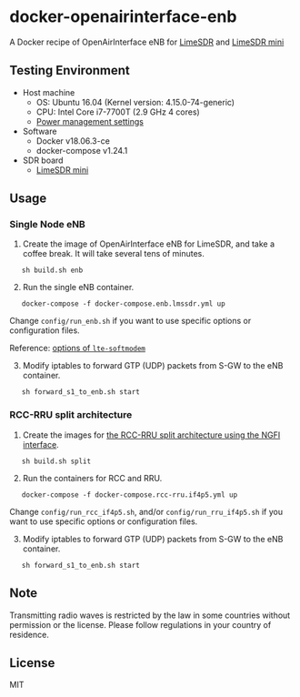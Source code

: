 # docker-openairinterface-enb

A Docker recipe of OpenAirInterface eNB for [LimeSDR](https://limemicro.com/products/boards/limesdr/) and [LimeSDR mini](https://limemicro.com/products/boards/limesdr-mini/)




## Testing Environment

- Host machine
  - OS: Ubuntu 16.04 (Kernel version: 4.15.0-74-generic)
  - CPU: Intel Core i7-7700T (2.9 GHz 4 cores)
  - [Power management settings](https://gitlab.eurecom.fr/oai/openairinterface5g/wikis/OpenAirKernelMainSetup#power-management)
- Software
  - Docker v18.06.3-ce
  - docker-compose v1.24.1
- SDR board
  - [LimeSDR mini](https://limemicro.com/products/boards/limesdr-mini/)


## Usage
### Single Node eNB

1. Create the image of OpenAirInterface eNB for LimeSDR, and take a coffee break. It will take several tens of minutes.
```
   sh build.sh enb
```

2. Run the single eNB container.
```
   docker-compose -f docker-compose.enb.lmssdr.yml up
```

Change `config/run_enb.sh` if you want to use specific options or configuration files.

Reference: [options of `lte-softmodem`](https://gitlab.eurecom.fr/oai/openairinterface5g/blob/v1.0.3/common/config/DOC/config/rtusage.md)


3. Modify iptables to forward GTP (UDP) packets from S-GW to the eNB container.
```
   sh forward_s1_to_enb.sh start
```

### RCC-RRU split architecture

1. Create the images for [the RCC-RRU split architecture using the NGFI interface](https://gitlab.eurecom.fr/oai/openairinterface5g/wikis/how-to-connect-cots-ue-to-oai-enb-via-ngfi-rru).
```
   sh build.sh split
```

2. Run the containers for RCC and RRU.
```
   docker-compose -f docker-compose.rcc-rru.if4p5.yml up
```

Change `config/run_rcc_if4p5.sh`, and/or `config/run_rru_if4p5.sh` if you want to use specific options or configuration files.


3. Modify iptables to forward GTP (UDP) packets from S-GW to the eNB container.
```
   sh forward_s1_to_enb.sh start
```

## Note

Transmitting radio waves is restricted by the law in some countries without permission or the license.  Please follow regulations in your country of residence.


## License

MIT

